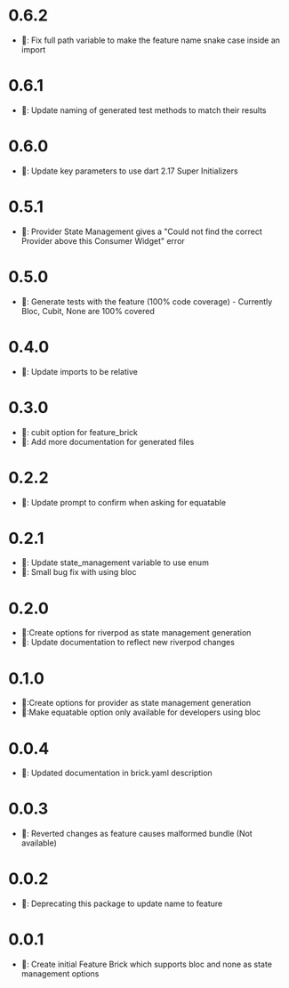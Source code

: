 # 0.6.2

- 🐛: Fix full path variable to make the feature name snake case inside an import

# 0.6.1

- 🧹: Update naming of generated test methods to match their results

# 0.6.0

- 🎉: Update key parameters to use dart 2.17 Super Initializers

# 0.5.1

- 🐛: Provider State Management gives a "Could not find the correct Provider<LoginNotifier> above this Consumer<LoginNotifier> Widget" error

# 0.5.0

- 🎉: Generate tests with the feature (100% code coverage) - Currently Bloc, Cubit, None are 100% covered

# 0.4.0

- 🎉: Update imports to be relative

# 0.3.0

- 🎉: cubit option for feature_brick
- 🎉: Add more documentation for generated files

# 0.2.2

- 🧹: Update prompt to confirm when asking for equatable

# 0.2.1

- 🧹: Update state_management variable to use enum
- 🐛: Small bug fix with using bloc

# 0.2.0

- 🎉:Create options for riverpod as state management generation
- 🧹: Update documentation to reflect new riverpod changes

# 0.1.0

- 🎉:Create options for provider as state management generation
- 🎉:Make equatable option only available for developers using bloc

# 0.0.4

- 🧹: Updated documentation in brick.yaml description

# 0.0.3

- 🧹: Reverted changes as feature causes malformed bundle (Not available)

# 0.0.2

- 🧹: Deprecating this package to update name to feature

# 0.0.1

- 🎉: Create initial Feature Brick which supports bloc and none as state management options
